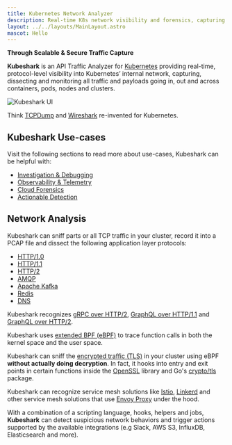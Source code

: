```yaml
---
title: Kubernetes Network Analyzer
description: Real-time K8s network visibility and forensics, capturing and monitoring all traffic and payloads going in, out and across containers, pods, nodes and clusters.
layout: ../../layouts/MainLayout.astro
mascot: Hello
---
```


**Through Scalable & Secure Traffic Capture**

**Kubeshark** is an API Traffic Analyzer for [Kubernetes](https://kubernetes.io/) providing real-time, protocol-level visibility into Kubernetes’ internal network, capturing, dissecting and monitoring all traffic and payloads going in, out and across containers, pods, nodes and clusters.

![Kubeshark UI](/kubeshark-ui.png)

Think [TCPDump](https://en.wikipedia.org/wiki/Tcpdump) and [Wireshark](https://www.wireshark.org/) re-invented for Kubernetes.

## Kubeshark Use-cases
Visit the following sections to read more about use-cases, Kubeshark can be helpful with:
- [Investigation & Debugging](/en/traffic_investigation)
- [Observability & Telemetry](/en/observability)
- [Cloud Forensics](/en/cloud_forensics)
- [Actionable Detection](/en/actionable_detection)

## Network Analysis
Kubeshark can sniff parts or all TCP traffic in your cluster, record it into a PCAP file and dissect the following application layer protocols:

- [HTTP/1.0](https://datatracker.ietf.org/doc/html/rfc1945)
- [HTTP/1.1](https://datatracker.ietf.org/doc/html/rfc2616)
- [HTTP/2](https://datatracker.ietf.org/doc/html/rfc7540)
- [AMQP](https://www.rabbitmq.com/amqp-0-9-1-reference.html)
- [Apache Kafka](https://kafka.apache.org/protocol)
- [Redis](https://redis.io/topics/protocol)
- [DNS](https://www.iana.org/assignments/dns-parameters/dns-parameters.xhtml)

Kubeshark recognizes [gRPC over HTTP/2](https://grpc.github.io/grpc/core/md_doc__p_r_o_t_o_c_o_l-_h_t_t_p2.html),
[GraphQL over HTTP/1.1](https://graphql.org/learn/serving-over-http/)
and [GraphQL over HTTP/2](https://graphql.org/learn/serving-over-http/).

Kubeshark uses [extended BPF (eBPF)](https://en.wikipedia.org/wiki/Berkeley_Packet_Filter) to trace function calls in both the kernel space and the user space.

Kubeshark can sniff the [encrypted traffic (TLS)](https://en.wikipedia.org/wiki/Transport_Layer_Security) in your cluster using
eBPF **without actually doing decryption**. In fact, it hooks into entry and exit points in certain functions inside the
[OpenSSL](https://www.openssl.org/) library and Go's [crypto/tls](https://pkg.go.dev/crypto/tls) package.

Kubeshark can recognize service mesh solutions like [Istio](https://istio.io/), [Linkerd](https://linkerd.io/) and other service mesh solutions that use [Envoy Proxy](https://www.envoyproxy.io/) under the hood.

With a combination of a scripting language, hooks, helpers and jobs, **Kubeshark** can detect suspicious network behaviors and trigger actions supported by the available integrations (e.g Slack, AWS S3, InfluxDB, Elasticsearch and more).



